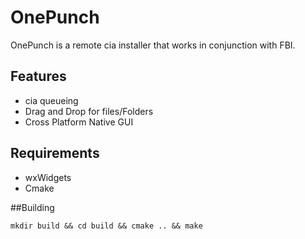 # OnePunch
OnePunch is a remote cia installer that works in conjunction with FBI.

## Features
* cia queueing
* Drag and Drop for files/Folders
* Cross Platform Native GUI


## Requirements

* wxWidgets
* Cmake

##Building
```
mkdir build && cd build && cmake .. && make
````
